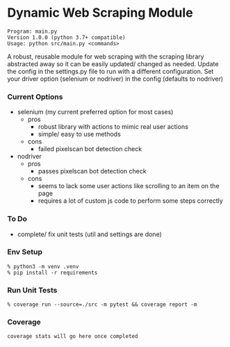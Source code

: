 # Dynamic Web Scraping Module 
```
Program: main.py
Version 1.0.0 (python 3.7+ compatible)
Usage: python src/main.py <commands>
```
A robust, reusable module for web scraping with the scraping library abstracted 
away so it can be easily updated/ changed as needed.
Update the config in the settings.py file to run with a different configuration.
Set your driver option (selenium or nodriver) in the config (defaults to nodriver)

### Current Options
  - selenium (my current preferred option for most cases)
    - pros
      - robust library with actions to mimic real user actions
      - simple/ easy to use methods
    - cons
      - failed pixelscan bot detection check
  - nodriver
    - pros
      - passes pixelscan bot detection check
    - cons
      - seems to lack some user actions like scrolling to an item on the page
      - requires a lot of custom js code to perform some steps correctly
     

### To Do
  - complete/ fix unit tests (util and settings are done)

### Env Setup 
```
% python3 -m venv .venv
% pip install -r requirements
```

### Run Unit Tests

```
% coverage run --source=./src -m pytest && coverage report -m
```

### Coverage
```
coverage stats will go here once completed
```